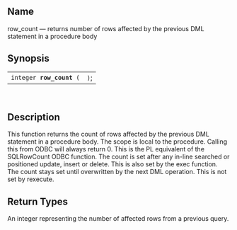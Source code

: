 <div>

<div>

</div>

<div>

## Name

row_count — returns number of rows affected by the previous DML
statement in a procedure body

</div>

<div>

## Synopsis

<div>

|                               |      |
|-------------------------------|------|
| `integer `**`row_count`**` (` | `)`; |

<div>

 

</div>

</div>

</div>

<div>

## Description

This function returns the count of rows affected by the previous DML
statement in a procedure body. The scope is local to the procedure.
Calling this from ODBC will always return 0. This is the PL equivalent
of the SQLRowCount ODBC function. The count is set after any in-line
searched or positioned update, insert or delete. This is also set by the
exec function. The count stays set until overwritten by the next DML
operation. This is not set by rexecute.

</div>

<div>

## Return Types

An integer representing the number of affected rows from a previous
query.

</div>

</div>
